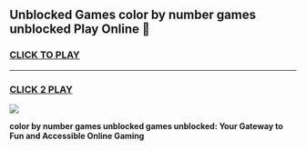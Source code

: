 
## Unblocked Games color by number games unblocked Play Online 👋
<h3>
<a href="https://news.freeplayer.one?title=color_by_number_games_unblocked&ref=17F">CLICK TO PLAY</a></h3>
<hr>

<h3>
<a href="https://news.freeplayer.one?title=color_by_number_games_unblocked&ref=17F">CLICK 2 PLAY</a>
  
</h3>

<a href="https://news.freeplayer.one?title=color_by_number_games_unblocked&ref=17F/"><img src="https://clearcache.store/games.png"></a>


**color by number games unblocked games unblocked: Your Gateway to Fun and Accessible Online Gaming**
